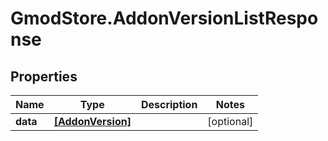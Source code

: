 # GmodStore.AddonVersionListResponse

## Properties

Name | Type | Description | Notes
------------ | ------------- | ------------- | -------------
**data** | [**[AddonVersion]**](AddonVersion.md) |  | [optional] 


